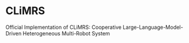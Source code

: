 # CLiMRS
Official Implementation of CLiMRS: Cooperative Large-Language-Model-Driven Heterogeneous Multi-Robot System
